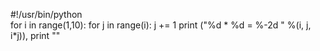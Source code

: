 

#!/usr/bin/python   
for i in range(1,10):
    for j in range(i):
        j += 1
        print ("%d * %d = %-2d  " %(i, j, i*j)),
    print ""

